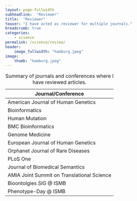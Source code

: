```yaml
---
layout: page-fullwidth
subheadline:  "Reviewer"
title:  "Reviewer"
teaser: "I have acted as reviewer for multiple journals."
breadcrumb: true
categories:
    - science
permalink: /science/review/
header:
    image_fullwidth: "hamburg.jpeg"
image:
    thumb: "hamburg.jpeg"
---
```



<table  style="width: 100%;">
  <caption>Summary of journals and conferences where I have reviewed articles.</caption>
  <colgroup>
    <col span="1" style="width: 100%;"></col>
  </colgroup>
  <thead>
    <tr>
      <th>Journal/Conference</th>
    </tr>
  </thead>
  <tbody>
    <tr>
      <td>American Journal of Human Genetics</td>
    </tr>
    <tr>
      <td>Bioinformatics</td>
    </tr>
<tr>
      <td>Human Mutation</td>
    </tr>
<tr>
      <td>BMC Bioinformatics</td>
    </tr>
<tr>
      <td>Genome Medicine</td>
    </tr>
<tr>
      <td>European Journal of Human Genetics </td>
    </tr>
<tr>
      <td>Orphanet Journal of Rare Diseases</td>
    </tr>
<tr>
      <td>PLoS One</td>
    </tr>
<tr>
      <td>Journal of Biomedical Semantics</td>
    </tr>
<tr>
      <td>AMIA Joint Summit on Translational Science</td>
    </tr>
<tr>
      <td>Bioontolgies SIG @ ISMB</td>
    </tr>
<tr>
      <td>Phenotype-Day @ ISMB</td>
    </tr>
 </tbody>
</table>


